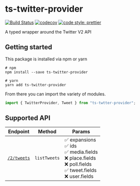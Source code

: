 # ts-twitter-provider

[![Build Status](https://travis-ci.org/brandongregoryscott/ts-twitter-provider.svg?branch=main)](https://travis-ci.org/brandongregoryscott/ts-twitter-provider)
[![codecov](https://codecov.io/gh/brandongregoryscott/ts-twitter-provider/branch/main/graph/badge.svg)](https://codecov.io/gh/brandongregoryscott/ts-twitter-provider)
[![code style: prettier](https://img.shields.io/badge/code_style-prettier-ff69b4.svg?style=flat-square)](https://github.com/prettier/prettier)

A typed wrapper around the Twitter V2 API

## Getting started

This package is installed via npm or yarn

```shell
# npm
npm install --save ts-twitter-provider

# yarn
yarn add ts-twitter-provider
```

From there you can import the variety of modules.

```typescript
import { TwitterProvider, Tweet } from "ts-twtter-provider";
```

## Supported API

| Endpoint                                                                                                | Method       | Params                                                                                                                                 |
| ------------------------------------------------------------------------------------------------------- | ------------ | -------------------------------------------------------------------------------------------------------------------------------------- |
| [`/2/tweets`](https://developer.twitter.com/en/docs/twitter-api/tweets/lookup/api-reference/get-tweets) | `listTweets` | ✅ expansions <br/> ✅ ids <br/> ✅ media.fields <br/> ❌ place.fields <br/> ❌ poll.fields <br/> ✅ tweet.fields <br/> ❌ user.fields |
